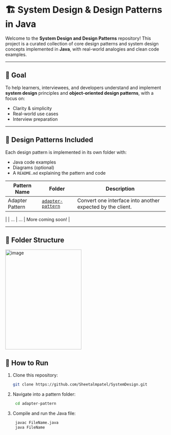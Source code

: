 # 🏗️ System Design & Design Patterns in Java

Welcome to the **System Design and Design Patterns** repository! This project is a curated collection of core design patterns and system design concepts implemented in **Java**, with real-world analogies and clean code examples.

---

## 🎯 Goal

To help learners, interviewees, and developers understand and implement **system design** principles and **object-oriented design patterns**, with a focus on:

- Clarity & simplicity
- Real-world use cases
- Interview preparation

---

## 🧠 Design Patterns Included

Each design pattern is implemented in its own folder with:
- Java code examples
- Diagrams (optional)
- A `README.md` explaining the pattern and code

| Pattern Name | Folder | Description |
|--------------|--------|-------------|
| Adapter Pattern | [`adapter-pattern`](./StructuralDesign/AdapterPattern) | Convert one interface into another expected by the client. |
|
| ... | ... | More coming soon! |

---

## 📂 Folder Structure
<img width="239" height="314" alt="image" src="https://github.com/user-attachments/assets/d888767e-7cdc-4f8f-9b7a-7e5e69f93b96" />



## 🔧 How to Run

1. Clone this repository:
   ```bash
   git clone https://github.com/Sheetalmpatel/SystemDesign.git

2. Navigate into a pattern folder:
   ``` bash
    cd adapter-pattern

3. Compile and run the Java file:
   ``` bash
    javac FileName.java
    java FileName
